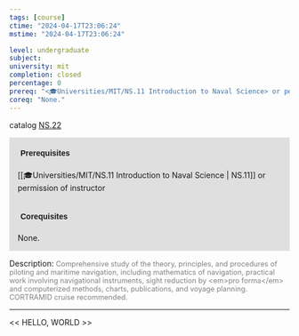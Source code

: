 ```yaml
---
tags: [course]
ctime: "2024-04-17T23:06:24"
mstime: "2024-04-17T23:06:24"

level: undergraduate
subject: 
university: mit
completion: closed
percentage: 0
prereq: "<🎓Universities/MIT/NS.11 Introduction to Naval Science> or permission of instructor"
coreq: "None."
---
```


catalog [NS.22](http://student.mit.edu/catalog/mNSa.html#NS.22)

<span style="display: block; padding: 15px; background-color: rgb(100, 100, 100, 0.2);"><font id="m_prereq4143_0" style="display: block; font-family: Arial, sans-serif; font-weight: bold; padding: 5px">Prerequisites</font><br><span id="prereq4143_0">[[🎓Universities/MIT/NS.11 Introduction to Naval Science | NS.11]] or permission of instructor</span></span>
<span style="display: block; padding: 15px; background-color: rgb(100, 100, 100, 0.2);"><font id="m_coreq4143_0" style="display: block; font-family: Arial, sans-serif; font-weight: bold; padding: 5px">Corequisites</font><br><span id="coreq4143_0">None.</span></span>

<font style="">Description:</font>
<font style="color: grey; font-size: 0.8rem;">Comprehensive study of the theory, principles, and procedures of piloting and maritime navigation, including mathematics of navigation, practical work involving navigational instruments, sight reduction by &lt;em&gt;pro forma&lt;/em&gt; and computerized methods, charts, publications, and voyage planning. CORTRAMID cruise recommended.</font>



---

<< HELLO, WORLD >>
